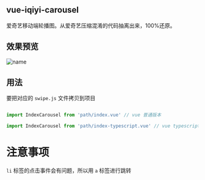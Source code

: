 ## vue-iqiyi-carousel

爱奇艺移动端轮播图。从爱奇艺压缩混淆的代码抽离出来，100%还原。

## 效果预览

![name](https://github.com/zhy6421867/vue-iqiyi-carousel/blob/master/carousel.gif)

## 用法

要把对应的 `swipe.js` 文件拷贝到项目

```javascript

import IndexCarousel from 'path/index.vue' // vue 普通版本

import IndexCarousel from 'path/index-typescript.vue' // vue typescript 版本

```
# 注意事项

`li` 标签的点击事件会有问题，所以用 `a` 标签进行跳转
